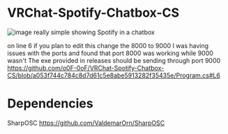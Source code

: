 # VRChat-Spotify-Chatbox-CS
![image](https://user-images.githubusercontent.com/76185649/193717159-8b77461b-22b3-411f-a188-a4a6fc153931.png)
really simple showing Spotify in a chatbox


on line 6 if you plan to edit this change the 8000 to 9000
I was having issues with the ports and found that port 8000 was working while 9000 wasn't
The exe provided in releases should be sending through port 9000
https://github.com/o0F-0oF/VRChat-Spotify-Chatbox-CS/blob/a053f744c784c8d7d61c5e8abe5913282f35435e/Program.cs#L6

# Dependencies
SharpOSC
https://github.com/ValdemarOrn/SharpOSC
